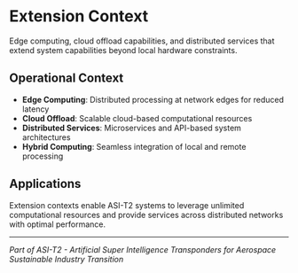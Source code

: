 # Extension Context

Edge computing, cloud offload capabilities, and distributed services that extend system capabilities beyond local hardware constraints.

## Operational Context

- **Edge Computing**: Distributed processing at network edges for reduced latency
- **Cloud Offload**: Scalable cloud-based computational resources
- **Distributed Services**: Microservices and API-based system architectures
- **Hybrid Computing**: Seamless integration of local and remote processing

## Applications

Extension contexts enable ASI-T2 systems to leverage unlimited computational resources and provide services across distributed networks with optimal performance.

---

*Part of ASI-T2 - Artificial Super Intelligence Transponders for Aerospace Sustainable Industry Transition*